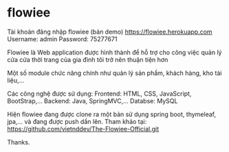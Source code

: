 # flowiee

Tài khoản đăng nhập flowiee (bản demo) https://flowiee.herokuapp.com
Username: admin 
Password: 75277671

Flowiee là Web application được hình thành để hỗ trợ cho công việc quản lý cửa cửa thời trang của gia đình tôi trở nên thuận tiện hơn

Một số module chức năng chính như quản lý sản phẩm, khách hàng, kho tài liệu,...

Các công nghệ được sử dụng: 
Frontend: HTML, CSS, JavaScript, BootStrap,...
Backend: Java, SpringMVC,...
Databse: MySQL

Hiện flowiee đang được clone ra một bản sử dụng spring boot, thymeleaf, jpa,... và đang được push dần lên. Tham khảo tại: https://github.com/vietnddev/The-Flowiee-Official.git

Thanks.
